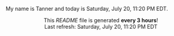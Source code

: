 My name is Tanner and today is Saturday, July 20, 11:20 PM EDT.

<p align="center">This <i>README</i> file is generated <b>every 3 hours</b>!</br>Last refresh: Saturday, July 20, 11:20 PM EDT<br /></p>
